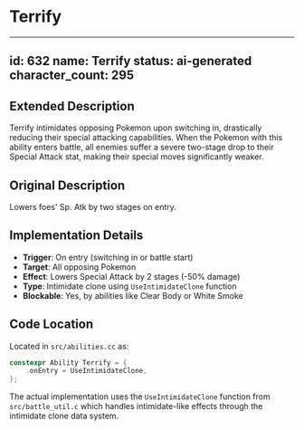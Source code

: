 # Terrify

---
id: 632
name: Terrify
status: ai-generated
character_count: 295
---

## Extended Description

Terrify intimidates opposing Pokemon upon switching in, drastically reducing their special attacking capabilities. When the Pokemon with this ability enters battle, all enemies suffer a severe two-stage drop to their Special Attack stat, making their special moves significantly weaker.

## Original Description

Lowers foes' Sp. Atk by two stages on entry.

## Implementation Details

- **Trigger**: On entry (switching in or battle start)
- **Target**: All opposing Pokemon
- **Effect**: Lowers Special Attack by 2 stages (-50% damage)
- **Type**: Intimidate clone using `UseIntimidateClone` function
- **Blockable**: Yes, by abilities like Clear Body or White Smoke

## Code Location

Located in `src/abilities.cc` as:
```cpp
constexpr Ability Terrify = {
    .onEntry = UseIntimidateClone,
};
```

The actual implementation uses the `UseIntimidateClone` function from `src/battle_util.c` which handles intimidate-like effects through the intimidate clone data system.